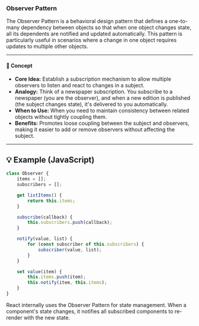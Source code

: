 
### Observer Pattern
The Observer Pattern is a behavioral design pattern that defines a one-to-many dependency between objects so that when one object changes state, all its dependents are notified and updated automatically. This pattern is particularly useful in scenarios where a change in one object requires updates to multiple other objects.   

---
#### 🧩 Concept 
- **Core Idea:** Establish a subscription mechanism to allow multiple observers to listen and react to changes in a subject.
- **Analogy:** Think of a newspaper subscription. You subscribe to a newspaper (you are the observer), and when a new edition is published (the subject changes state), it's delivered to you automatically.
- **When to Use:** When you need to maintain consistency between related objects without tightly coupling them.
- **Benefits:** Promotes loose coupling between the subject and observers, making it easier to add or remove observers without affecting the subject.
---
## 💡 Example (JavaScript)

```js
class Observer {
    items = [];
    subscribers = [];

    get listItems() {
        return this.items;
    }

    subscribe(callback) {
        this.subscribers.push(callback);
    }

    notify(value, list) {
        for (const subscriber of this.subscribers) {
            subscriber(value, list);
        }
    }

    set value(item) {
        this.items.push(item);
        this.notify(item, this.items);
    }
}
```

React internally uses the Observer Pattern for state management. When a component's state changes, it notifies all subscribed components to re-render with the new state.